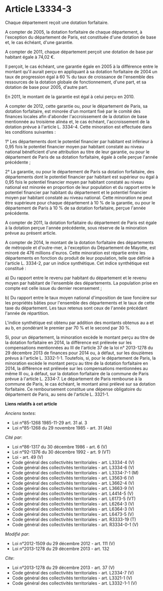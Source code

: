 # Article L3334-3

Chaque département reçoit une dotation forfaitaire. 

A compter de 2005, la dotation forfaitaire de chaque département, à l'exception du département de Paris, est constituée d'une
dotation de base et, le cas échéant, d'une garantie. 

A compter de 2011, chaque département perçoit une dotation de base par habitant égale à 74,02 €. 

Il perçoit, le cas échéant, une garantie égale en 2005 à la différence entre le montant qu'il aurait perçu en appliquant à sa
dotation forfaitaire de 2004 un taux de progression égal à 60 % du taux de croissance de l'ensemble des ressources de la
dotation globale de fonctionnement, d'une part, et sa dotation de base pour 2005, d'autre part. 

En 2011, le montant de la garantie est égal à celui perçu en 2010. 

A compter de 2012, cette garantie ou, pour le département de Paris, sa dotation forfaitaire, est minorée d'un montant fixé
par le comité des finances locales afin d'abonder l'accroissement de la dotation de base mentionnée au troisième alinéa et,
le cas échéant, l'accroissement de la dotation prévue à l'article L. 3334-4. Cette minoration est effectuée dans les
conditions suivantes : 

1° Les départements dont le potentiel financier par habitant est inférieur à 0,95 fois le potentiel financier moyen par
habitant constaté au niveau national bénéficient d'une attribution au titre de leur garantie, ou pour le département de Paris
de sa dotation forfaitaire, égale à celle perçue l'année précédente ; 

2° La garantie, ou pour le département de Paris sa dotation forfaitaire, des départements dont le potentiel financier par
habitant est supérieur ou égal à 0,95 fois le potentiel financier moyen par habitant constaté au niveau national est minorée
en proportion de leur population et du rapport entre le potentiel financier par habitant du département et le potentiel
financier moyen par habitant constaté au niveau national. Cette minoration ne peut être supérieure pour chaque département à
10 % de la garantie, ou pour le département de Paris à 10 % de sa dotation forfaitaire, perçue l'année précédente. 

A compter de 2011, la dotation forfaitaire du département de Paris est égale à la dotation perçue l'année précédente, sous
réserve de la minoration prévue au présent article. 

A compter de 2014, le montant de la dotation forfaitaire des départements de métropole et d'outre-mer, à l'exception du
Département de Mayotte, est minoré de 476 millions d'euros. Cette minoration est répartie entre les départements en fonction
du produit de leur population, telle que définie à l'article L. 3334-2, par un indice synthétique. Cet indice synthétique est
constitué : 

a) Du rapport entre le revenu par habitant du département et le revenu moyen par habitant de l'ensemble des départements. La
population prise en compte est celle issue du dernier recensement ; 

b) Du rapport entre le taux moyen national d'imposition de taxe foncière sur les propriétés bâties pour l'ensemble des
départements et le taux de cette taxe du département. Les taux retenus sont ceux de l'année précédant l'année de
répartition. 

L'indice synthétique est obtenu par addition des montants obtenus au a et au b, en pondérant le premier par 70 % et le second
par 30 %. 

Si, pour un département, la minoration excède le montant perçu au titre de la dotation forfaitaire en 2014, la différence est
prélevée sur les compensations mentionnées au III de l'article 37 de la loi n° 2013-1278 du 29 décembre 2013 de finances pour
2014 ou, à défaut, sur les douzièmes prévus à l'article L. 3332-1-1. Toutefois, si, pour le département de Paris, la
minoration excède le montant perçu au titre de la dotation forfaitaire en 2014, la différence est prélevée sur les
compensations mentionnées au même III ou, à défaut, sur la dotation forfaitaire de la commune de Paris prévue à l'article L.
2334-7. Le département de Paris rembourse à la commune de Paris, le cas échéant, le montant ainsi prélevé sur sa dotation
forfaitaire. Ce remboursement constitue une dépense obligatoire du département de Paris, au sens de l'article L. 3321-1.

**Liens relatifs à cet article**

_Anciens textes_:

  - Loi n°85-1268 1985-11-29 art. 31 al. 3
  - Loi n°85-1268 du 29 novembre 1985 - art. 31 (Ab)

_Cité par_:

  - Loi n°86-1317 du 30 décembre 1986 - art. 6 (V)
  - Loi n°92-1376 du 30 décembre 1992 - art. 9 (VT)
  - Loi - art. 49 (V)
  - Code général des collectivités territoriales - art. L3334-4 (V)
  - Code général des collectivités territoriales - art. L3334-6 (V)
  - Code général des collectivités territoriales - art. L3334-7-1 (M)
  - Code général des collectivités territoriales - art. L3563-6 (V)
  - Code général des collectivités territoriales - art. L3662-4 (V)
  - Code général des collectivités territoriales - art. L3663-9 (V)
  - Code général des collectivités territoriales - art. L4414-5 (V)
  - Code général des collectivités territoriales - art. L6173-5 (VT)
  - Code général des collectivités territoriales - art. L6264-3 (V)
  - Code général des collectivités territoriales - art. L6364-3 (V)
  - Code général des collectivités territoriales - art. L6473-5 (V)
  - Code général des collectivités territoriales - art. R3333-19 (T)
  - Code général des collectivités territoriales - art. R3334-0-1 (V)

_Modifié par_:

  - Loi n°2012-1509 du 29 décembre 2012 - art. 111 (V)
  - Loi n°2013-1278 du 29 décembre 2013 - art. 132

_Cite_:

  - Loi n°2013-1278 du 29 décembre 2013 - art. 37 (V)
  - Code général des collectivités territoriales - art. L2334-7 (V)
  - Code général des collectivités territoriales - art. L3321-1 (V)
  - Code général des collectivités territoriales - art. L3332-1-1 (V)
